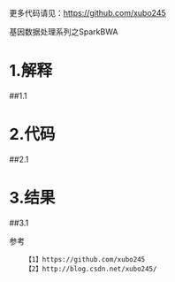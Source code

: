 更多代码请见：https://github.com/xubo245
	
基因数据处理系列之SparkBWA

# 1.解释
##1.1


# 2.代码
##2.1

# 3.结果
##3.1



参考

		【1】https://github.com/xubo245
		【2】http://blog.csdn.net/xubo245/
